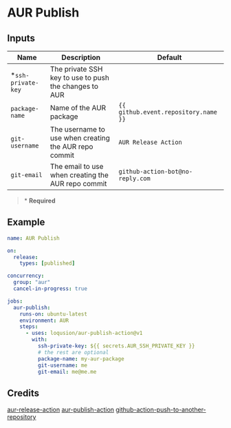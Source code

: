 # AUR Publish

## Inputs

| Name                | Description                                           | Default                              |
| ------------------- | ----------------------------------------------------- | ------------------------------------ |
| \*`ssh-private-key` | The private SSH key to use to push the changes to AUR |                                      |
| `package-name`      | Name of the AUR package                               | `{{ github.event.repository.name }}` |
| `git-username`      | The username to use when creating the AUR repo commit | `AUR Release Action`                 |
| `git-email`         | The email to use when creating the AUR repo commit    | `github-action-bot@no-reply.com`     |

> \* **Required**

## Example

```yaml
name: AUR Publish

on:
  release:
    types: [published]

concurrency:
  group: "aur"
  cancel-in-progress: true

jobs:
  aur-publish:
    runs-on: ubuntu-latest
    environment: AUR
    steps:
      - uses: loqusion/aur-publish-action@v1
        with:
          ssh-private-key: ${{ secrets.AUR_SSH_PRIVATE_KEY }}
          # the rest are optional
          package-name: my-aur-package
          git-username: me
          git-email: me@me.me
```

## Credits

[aur-release-action](https://github.com/0x61nas/aur-release-action)
[aur-publish-action](https://github.com/zu1k/aur-publish-action)
[github-action-push-to-another-repository](https://github.com/cpina/github-action-push-to-another-repository)
